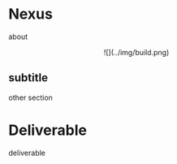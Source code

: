 # Nexus

about

<center>
  ![](../img/build.png)  
</center>

## subtitle

other section

# Deliverable

deliverable
